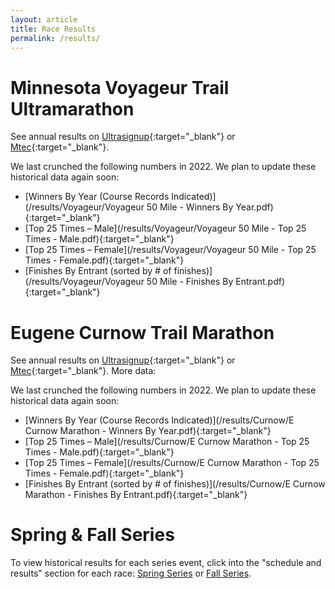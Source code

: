 ```yaml
---
layout: article
title: Race Results
permalink: /results/
---
```


# Minnesota Voyageur Trail Ultramarathon

See annual results on [Ultrasignup](https://ultrasignup.com/register.aspx?did=114070){:target="_blank"} or [Mtec](https://www.mtecresults.com/race/historical/7105/){:target="_blank"}.

We last crunched the following numbers in 2022. We plan to update these historical data again soon:

* [Winners By Year (Course Records Indicated)](/results/Voyageur/Voyageur 50 Mile - Winners By Year.pdf){:target="_blank"}
* [Top 25 Times – Male](/results/Voyageur/Voyageur 50 Mile - Top 25 Times - Male.pdf){:target="_blank"}
* [Top 25 Times – Female](/results/Voyageur/Voyageur 50 Mile - Top 25 Times - Female.pdf){:target="_blank"}
* [Finishes By Entrant (sorted by # of finishes)](/results/Voyageur/Voyageur 50 Mile - Finishes By Entrant.pdf){:target="_blank"}

# Eugene Curnow Trail Marathon

See annual results on [Ultrasignup](https://ultrasignup.com/register.aspx?did=114069){:target="_blank"} or [Mtec](https://www.mtecresults.com/race/historical/6969/){:target="_blank"}. More data:

We last crunched the following numbers in 2022. We plan to update these historical data again soon:

* [Winners By Year (Course Records Indicated)](/results/Curnow/E Curnow Marathon - Winners By Year.pdf){:target="_blank"}
* [Top 25 Times – Male](/results/Curnow/E Curnow Marathon - Top 25 Times - Male.pdf){:target="_blank"}
* [Top 25 Times – Female](/results/Curnow/E Curnow Marathon - Top 25 Times - Female.pdf){:target="_blank"}
* [Finishes By Entrant (sorted by # of finishes)](/results/Curnow/E Curnow Marathon - Finishes By Entrant.pdf){:target="_blank"}

# Spring & Fall Series

To view historical results for each series event, click into the "schedule and results" section for each race: [Spring Series](/spring-series) or [Fall Series](/fall-series).
